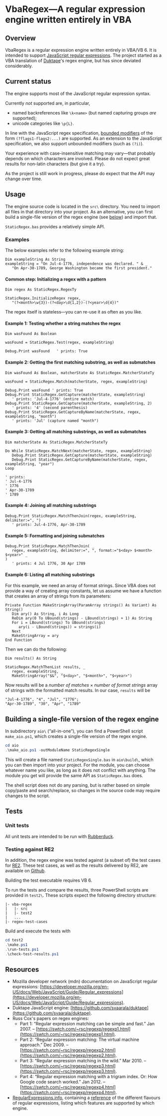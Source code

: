 # VbaRegex—A regular expression engine written entirely in VBA

## Overview

VbaRegex is a regular expression engine written entirely in VBA/VB 6. It is intended to support [JavaScript regular expressions](https://developer.mozilla.org/en-US/docs/Web/JavaScript/Guide/Regular_expressions). The project started as a VBA translation of [Duktape](https://github.com/svaarala/duktape)'s regex engine, but has since deviated considerably.

## Current status

The engine supports most of the JavaScript regular expression syntax.

Currently _not_ supported are, in particular,

* named backreferences like `\k<name>` (but named capturing groups _are_ supported);
* unicode categories like `\p{L}`.

In line with the JavaScript regex specification, [bounded modifiers](https://developer.mozilla.org/en-US/docs/Web/JavaScript/Reference/Regular_expressions/Modifier) of the form `(?flags1-flags2:...)` are supported. As an extension to the JavaScript specification, we also support unbounded modifiers (such as `(?i)`).

Your experience with case-insensitive matching may vary—that probably depends on which characters are involved. Please do not expect great results for non-latin characters (but give it a try).

As the project is still work in progress, please do expect that the API may change over time.

## Usage

The engine source code is located in the `src\` directory. You need to import all files in that directory into your project. As an alternative, you can first build a single-file version of the regex engine (see [below](#singlefile)) and import that.

`StaticRegex.bas` provides a relatively simple API.

### Examples

The below examples refer to the following example string:

```vbnet
Dim exampleString As String
exampleString = "On Jul-4-1776, independence was declared. " & _
   "On Apr-30-1789, George Washington became the first president."
```

#### Common step: Initializing a regex with a pattern

```vbnet
Dim regex As StaticRegex.RegexTy

StaticRegex.InitializeRegex regex, _
   "(?<month>\w{3})-(?<day>\d{1,2})-(?<year>\d{4})"
```

The regex itself is stateless—you can re-use it as often as you like.

#### Example 1: Testing whether a string matches the regex

```vbnet
Dim wasFound As Boolean

wasFound = StaticRegex.Test(regex, exampleString)

Debug.Print wasFound   ' prints: True
```

#### Example 2: Getting the first matching substring, as well as submatches

```vbnet
Dim wasFound As Boolean, matcherState As StaticRegex.MatcherStateTy

wasFound = StaticRegex.Match(matcherState, regex, exampleString)

Debug.Print wasFound ' prints: True
Debug.Print StaticRegex.GetCapture(matcherState, exampleString)
   ' prints: 'Jul-4-1776' (entire match)
Debug.Print StaticRegex.GetCapture(matcherState, exampleString, 2)
   ' prints: '4' (second parenthesis)
Debug.Print StaticRegex.GetCaptureByName(matcherState, regex, exampleString, "month")
   ' prints: 'Jul' (capture named "month")
```

#### Example 3: Getting all matching substrings, as well as submatches

```vbnet
Dim matcherState As StaticRegex.MatcherStateTy

Do While StaticRegex.MatchNext(matcherState, regex, exampleString)
   Debug.Print StaticRegex.GetCapture(matcherState, exampleString)
   Debug.Print StaticRegex.GetCaptureByName(matcherState, regex, exampleString, "year")
Loop

' prints:
' Jul-4-1776
' 1776
' Apr-30-1789
' 1789
```

#### Example 4: Joining all matching substrings

```vbnet
Debug.Print StaticRegex.MatchThenJoin(regex, exampleString, delimiter:=", ")
   ' prints: Jul-4-1776, Apr-30-1789
```

#### Example 5: Formatting and joining submatches

```vbnet
Debug.Print StaticRegex.MatchThenJoin( _
   regex, exampleString, delimiter:=", ", format:="$<day> $<month> $<year>" _
)
   ' prints: 4 Jul 1776, 30 Apr 1789
```

#### Example 6: Listing all matching substrings

For this example, we need an array of format strings. Since VBA does not provide a way of creating array constants, let us assume we have a function that creates an array of strings from its parameters:

```vbnet
Private Function MakeStringArray(ParamArray strings() As Variant) As String()
   Dim ary() As String, i As Long
   ReDim ary(0 To UBound(strings) - LBound(strings) + 1) As String
   For i = LBound(strings) To UBound(strings)
      ary(i - LBound(strings)) = strings(i)
   Next
   MakeStringArray = ary
End Function
```

Then we can do the following:

```vbnet
Dim results() As String

StaticRegex.MatchThenList results, _
   regex, exampleString, _
   MakeStringArray("$&", "$<day>", "$<month>", "$<year>")
```

Now results will be a _number of matches_ × _number of format strings_ array of strings with the formatted match results. In our case, `results` will be

```
"Jul-4-1776", "4", "Jul", "1776";
"Apr-30-1789", "30", "Apr", "1789"
```

## <a id='singlefile'></a>Building a single-file version of the regex engine

In subdirectory `aio\` (“all-in-one”), you can find a PowerShell script `make_aio.ps1`, which creates a single-file version of the regex engine.

```powershell
cd aio
.\make_aio.ps1 -outModuleName StaticRegexSingle
```

This will create a file named `StaticRegexSingle.bas` in `aio\build\`, which you can then import into your project. For the module, you can choose whatever name you like, as long as it does not conflict with anything. The module you get will provide the same API as `StaticRegex.bas` does.

The shell script does not do any parsing, but is rather based on simple copy/paste and search/replace, so changes in the source code may require changes to the script.

## Tests

### Unit tests

All unit tests are intended to be run with [Rubberduck](https://github.com/rubberduck-vba).

### Testing against RE2

In addition, the regex engine was tested against (a subset of) the test cases for [RE2](https://github.com/google/re2). These test cases, as well as the results delivered by RE2, are available on [Github](https://github.com/sihlfall/regex-test-cases).

Building the test executable requires VB 6.

To run the tests and compare the results, three PowerShell scripts are provided in `test2\`. These scripts expect the following directory structure:

```
|- vba-regex
|   |- src
|   |- test2
|   ...
|- regex-test-cases
```

Build and execute the tests with

```powershell
cd test2
.\make.ps1
.\run-tests.ps1
.\check-test-results.ps1
```

## Resources

* Mozilla developer network (mdn) documentation on JavaScript regular expressions: [https://developer.mozilla.org/en-US/docs/Web/JavaScript/Guide/Regular_expressions](https://developer.mozilla.org/en-US/docs/Web/JavaScript/Guide/Regular_expressions).
* Duktape JavaScript engine: [https://github.com/svaarala/duktape](https://github.com/svaarala/duktape).
* Russ Cox's papers on regex engines:
  * Part 1: “Regular expression matching can be simple and fast.” Jan 2007. – [https://swtch.com/~rsc/regexp/regexp1.html](https://swtch.com/~rsc/regexp/regexp1.html).
  * Part 2: “Regular expression matching: The virtual machine approach.” Dec 2009. – [https://swtch.com/~rsc/regexp/regexp2.html](https://swtch.com/~rsc/regexp/regexp2.html).
  * Part 3: “Regular expression matching in the wild.” Mar 2010. – [https://swtch.com/~rsc/regexp/regexp3.html](https://swtch.com/~rsc/regexp/regexp3.html).
  * Part 4: “Regular expression matching with a trigram index. Or: How Google code search worked.” Jan 2012. – [https://swtch.com/~rsc/regexp/regexp4.html](https://swtch.com/~rsc/regexp/regexp4.html).
* [RegularExpressions.info](https://www.regular-expressions.info/), containing a [reference](https://www.regular-expressions.info/refflavors.html) of the different flavours of regular expressions, listing which features are supported by which engine.